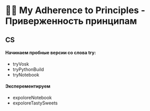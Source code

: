 # 👨‍💻 My Adherence to Principles - Приверженность принципам


## CS 

#### Начинаем пробные версии со слова try:

- tryVosk
- tryPythonBuild
- tryNotebook

#### Эксперементируем 

- expoloreNotebook
- expoloreTastySweets


